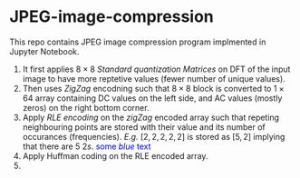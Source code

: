 # JPEG-image-compression
This repo contains JPEG image compression program implmented in Jupyter Notebook. 

1. It first applies $8 \times 8$ _Standard quantization Matrices_ on DFT of the input image to have more reptetive
values (fewer number of unique values).
2. Then uses _ZigZag_ encodning such that $8\times8$ block is converted to $1\times64$ array containing DC values on the left side, and AC values (mostly zeros) on the right bottom corner.
3. Apply _RLE encoding_ on the _zigZag_ encoded array such that repeting neighbouring points are stored with their value and its number of occurances (frequencies).
  _E.g._ $[2,2,2,2,2]$ is stored as $[5,2]$ implying that there are $5$ $2s$. <span style="color:blue">some *blue* text</span>
4. Apply Huffman coding on the RLE encoded array.
5.  

